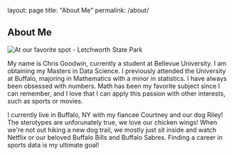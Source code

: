 layout: page
title: "About Me"
permalink: /about/

## About Me

![At our favorite spot - Letchworth State Park](https://scontent-lga3-1.xx.fbcdn.net/v/t1.0-9/73039220_10157291288650609_1892523192329699328_n.jpg?_nc_cat=106&ccb=2&_nc_sid=174925&_nc_ohc=5rrUBebxW1AAX-gau2C&_nc_ht=scontent-lga3-1.xx&oh=b81692cab425ae6282274b09dd19b6c8&oe=6027F8FB)

My name is Chris Goodwin, currently a student at Bellevue University. I am obtaining my Masters in Data Science. I previously attended the University at Buffalo, majoring in Mathematics with a minor in statistics. I have always been obsessed with numbers. Math has been my favorite subject since I can remember, and I love that I can apply this passion with other interests, such as sports or movies.

I currently live in Buffalo, NY with my fiancee Courtney and our dog Riley! The sterotypes are unforunately true, we love our chicken wings! When we're not out hiking a new dog trail, we mostly just sit inside and watch Netflix or our beloved Buffalo Bills and Buffalo Sabres. Finding a career in sports data is my ultimate goal!
